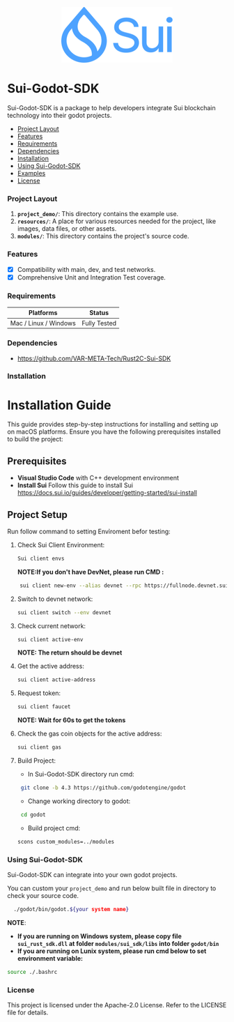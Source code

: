 <p align="center">
	<img src="./resources/sui_logo.png" alt="Unreal-Sui-SDKLogo" width="256" height="128" />
</p>

# Sui-Godot-SDK

Sui-Godot-SDK is a package to help developers integrate Sui blockchain technology into their godot projects.

- [Project Layout](#project-layout)
- [Features](#features)
- [Requirements](#requirements)
- [Dependencies](#dependencies)
- [Installation](#installation)
- [Using Sui-Godot-SDK](#using-rust2c-sui-sdk)
- [Examples](#examples)
- [License](#license)

### Project Layout

1. **`project_demo/`**: This directory contains the example use.
2. **`resources/`**: A place for various resources needed for the project, like images, data files, or other assets.
3. **`modules/`**: This directory contains the project's source code.

### Features

- [x] Compatibility with main, dev, and test networks.
- [x] Comprehensive Unit and Integration Test coverage.

### Requirements

| Platforms             | Status       |
| --------------------- | ------------ |
| Mac / Linux / Windows | Fully Tested |

### Dependencies

- https://github.com/VAR-META-Tech/Rust2C-Sui-SDK

### Installation

# Installation Guide

This guide provides step-by-step instructions for installing and setting up on macOS platforms. Ensure you have the following prerequisites installed to build the project:

## Prerequisites

- **Visual Studio Code** with C++ development environment
- **Install Sui** Follow this guide to install Sui https://docs.sui.io/guides/developer/getting-started/sui-install

## Project Setup

Run follow command to setting Envỉroment befor testing:

1. Check Sui Client Environment:
   ```sh
   Sui client envs
   ```
   **NOTE:If you don't have DevNet, please run CMD :**

```sh
    sui client new-env --alias devnet --rpc https://fullnode.devnet.sui.io:443
```

2. Switch to devnet network:
   ```sh
   sui client switch --env devnet
   ```
3. Check current network:

   ```sh
   sui client active-env
   ```

   **NOTE: The return should be devnet**

4. Get the active address:
   ```sh
   sui client active-address
   ```
5. Request token:

   ```sh
   sui client faucet
   ```

   **NOTE: Wait for 60s to get the tokens**

6. Check the gas coin objects for the active address:
   ```sh
   sui client gas
   ```
7. Build Project:
   - In Sui-Godot-SDK directory run cmd:
   ```sh
    git clone -b 4.3 https://github.com/godotengine/godot
   ```
   - Change working directory to godot:
   ```sh
    cd godot
   ```
   - Build project cmd:
   ```sh
   scons custom_modules=../modules
   ```

### Using Sui-Godot-SDK

Sui-Godot-SDK can integrate into your own godot projects.

You can custom your `project_demo` and run below built file in directory to check your source code.

```sh
  ./godot/bin/godot.${your system name}
```

**NOTE**: 
- **If you are running on Windows system, please copy file `sui_rust_sdk.dll` at folder `modules/sui_sdk/libs` into folder `godot/bin`**
- **If you are running on Lunix system, please run cmd below to set environment variable:**
```bash 
source ./.bashrc
```

### License

This project is licensed under the Apache-2.0 License. Refer to the LICENSE file for details.
